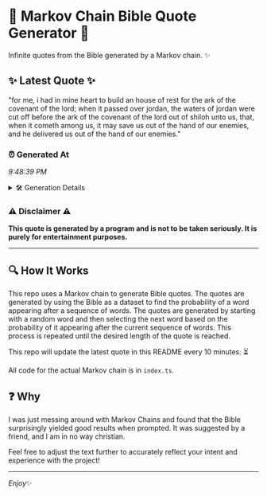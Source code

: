 # 📖 Markov Chain Bible Quote Generator 📖

Infinite quotes from the Bible generated by a Markov chain. ✨

## ✨ Latest Quote ✨
"for me, i had in mine heart to build an house of rest for the ark of the covenant of the lord; when it passed over jordan, the waters of jordan were cut off before the ark of the covenant of the lord out of shiloh unto us, that, when it cometh among us, it may save us out of the hand of our enemies, and he delivered us out of the hand of our enemies."

### ⏰ Generated At
*9:48:39 PM*

<details>
    <summary>🛠️ Generation Details</summary>
    <p>
        <strong>🌱 Seed:</strong> for<br>
        <strong>🔄 Iterations:</strong> 75<br>
        <strong>📜 Context History:</strong><br>[ for ]: me,<br>[ for, me, ]: i<br>[ for, me,, i ]: had<br>[ for, me,, i, had ]: in<br>[ for, me,, i, had, in ]: mine<br>[ for, me,, i, had, in, mine ]: heart<br>[ me,, i, had, in, mine, heart ]: to<br>[ i, had, in, mine, heart, to ]: build<br>[ had, in, mine, heart, to, build ]: an<br>[ in, mine, heart, to, build, an ]: house<br>[ mine, heart, to, build, an, house ]: of<br>[ heart, to, build, an, house, of ]: rest<br>[ to, build, an, house, of, rest ]: for<br>[ build, an, house, of, rest, for ]: the<br>[ an, house, of, rest, for, the ]: ark<br>[ house, of, rest, for, the, ark ]: of<br>[ of, rest, for, the, ark, of ]: the<br>[ rest, for, the, ark, of, the ]: covenant<br>[ for, the, ark, of, the, covenant ]: of<br>[ the, ark, of, the, covenant, of ]: the<br>[ ark, of, the, covenant, of, the ]: lord;<br>[ of, the, covenant, of, the, lord; ]: when<br>[ the, covenant, of, the, lord;, when ]: it<br>[ covenant, of, the, lord;, when, it ]: passed<br>[ of, the, lord;, when, it, passed ]: over<br>[ the, lord;, when, it, passed, over ]: jordan,<br>[ lord;, when, it, passed, over, jordan, ]: the<br>[ when, it, passed, over, jordan,, the ]: waters<br>[ it, passed, over, jordan,, the, waters ]: of<br>[ passed, over, jordan,, the, waters, of ]: jordan<br>[ over, jordan,, the, waters, of, jordan ]: were<br>[ jordan,, the, waters, of, jordan, were ]: cut<br>[ the, waters, of, jordan, were, cut ]: off<br>[ waters, of, jordan, were, cut, off ]: before<br>[ of, jordan, were, cut, off, before ]: the<br>[ jordan, were, cut, off, before, the ]: ark<br>[ were, cut, off, before, the, ark ]: of<br>[ cut, off, before, the, ark, of ]: the<br>[ off, before, the, ark, of, the ]: covenant<br>[ before, the, ark, of, the, covenant ]: of<br>[ the, ark, of, the, covenant, of ]: the<br>[ ark, of, the, covenant, of, the ]: lord<br>[ of, the, covenant, of, the, lord ]: out<br>[ the, covenant, of, the, lord, out ]: of<br>[ covenant, of, the, lord, out, of ]: shiloh<br>[ of, the, lord, out, of, shiloh ]: unto<br>[ the, lord, out, of, shiloh, unto ]: us,<br>[ lord, out, of, shiloh, unto, us, ]: that,<br>[ out, of, shiloh, unto, us,, that, ]: when<br>[ of, shiloh, unto, us,, that,, when ]: it<br>[ shiloh, unto, us,, that,, when, it ]: cometh<br>[ unto, us,, that,, when, it, cometh ]: among<br>[ us,, that,, when, it, cometh, among ]: us,<br>[ that,, when, it, cometh, among, us, ]: it<br>[ when, it, cometh, among, us,, it ]: may<br>[ it, cometh, among, us,, it, may ]: save<br>[ cometh, among, us,, it, may, save ]: us<br>[ among, us,, it, may, save, us ]: out<br>[ us,, it, may, save, us, out ]: of<br>[ it, may, save, us, out, of ]: the<br>[ may, save, us, out, of, the ]: hand<br>[ save, us, out, of, the, hand ]: of<br>[ us, out, of, the, hand, of ]: our<br>[ out, of, the, hand, of, our ]: enemies,<br>[ of, the, hand, of, our, enemies, ]: and<br>[ the, hand, of, our, enemies,, and ]: he<br>[ hand, of, our, enemies,, and, he ]: delivered<br>[ of, our, enemies,, and, he, delivered ]: us<br>[ our, enemies,, and, he, delivered, us ]: out<br>[ enemies,, and, he, delivered, us, out ]: of<br>[ and, he, delivered, us, out, of ]: the<br>[ he, delivered, us, out, of, the ]: hand<br>[ delivered, us, out, of, the, hand ]: of<br>[ us, out, of, the, hand, of ]: our<br>[ out, of, the, hand, of, our ]: enemies.<br>
    </p>
</details>

### ⚠️ Disclaimer ⚠️
**This quote is generated by a program and is not to be taken seriously. It is purely for entertainment purposes.**

---

## 🔍 How It Works

This repo uses a Markov chain to generate Bible quotes. The quotes are generated by using the Bible as a dataset to find the probability of a word appearing after a sequence of words. The quotes are generated by starting with a random word and then selecting the next word based on the probability of it appearing after the current sequence of words. This process is repeated until the desired length of the quote is reached.

This repo will update the latest quote in this README every 10 minutes. ⏳

All code for the actual Markov chain is in `index.ts`.

## ❓ Why

I was just messing around with Markov Chains and found that the Bible surprisingly yielded good results when prompted. 
It was suggested by a friend, and I am in no way christian.

Feel free to adjust the text further to accurately reflect your intent and experience with the project!

---

*Enjoy*✨
